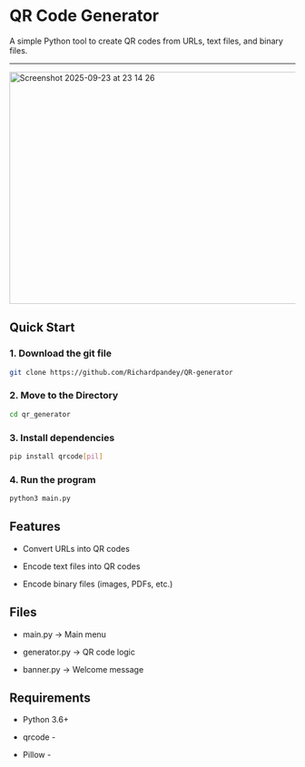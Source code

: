 #  QR Code Generator

A simple Python tool to create QR codes from URLs, text files, and binary files.

---
<img width="522" height="409" alt="Screenshot 2025-09-23 at 23 14 26" src="https://github.com/user-attachments/assets/3d68ab6f-122a-4683-b8a0-022c3fd8f5fa" />

##  Quick Start

### 1. Download the git file
```bash
git clone https://github.com/Richardpandey/QR-generator
```

### 2. Move to the Directory
```bash
cd qr_generator
```

### 3. Install dependencies
```bash
pip install qrcode[pil]
```

### 4. Run the program
```bash
python3 main.py
```

## Features

- Convert URLs into QR codes

- Encode text files into QR codes

- Encode binary files (images, PDFs, etc.)

## Files

- main.py → Main menu 

- generator.py → QR code logic 

-  banner.py → Welcome message 


## Requirements

- Python 3.6+ 

- qrcode -

- Pillow -
